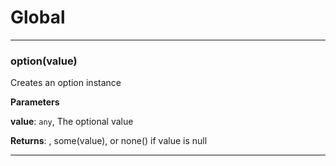 # Global





* * *

### option(value) 

Creates an option instance

**Parameters**

**value**: `any`, The optional value

**Returns**: , some(value), or none() if value is null



* * *










